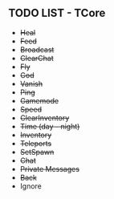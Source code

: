 ## TODO LIST - TCore

* <s>Heal</s>
* <s>Feed</s>
* <s>Broadcast</s>
* <s>ClearChat</s>
* <s>Fly</s>
* <s>God</s>
* <s>Vanish</s>
* <s>Ping</s>
* <s>Gamemode</s>
* <s>Speed</s>
* <s>ClearInventory</s>
* <s>Time (day - night)</s>
* <s>Inventory</s>
* <s>Teleports</s>
* <s>SetSpawn</s>
* <s>Chat</s>
* <s>Private Messages</s>
* <s>Back</s>
* Ignore